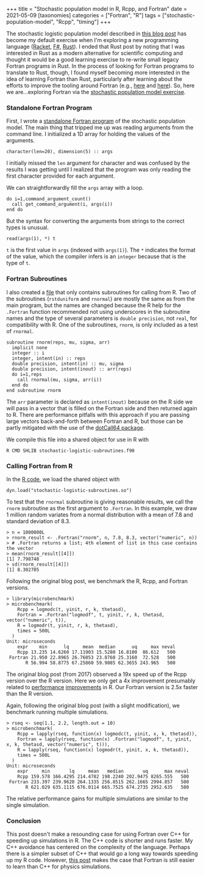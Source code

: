 +++
title = "Stochastic population model in R, Rcpp, and Fortran"
date = 2021-05-09
[taxonomies]
categories = ["Fortran", "R"]
tags = ["stochastic-population-model", "Rcpp", "timing"]
+++

The stochastic logistic population model described in [this blog post](https://www.seascapemodels.org/rstats/2017/02/26/speeding-up-sims.html) has become my default exercise when I'm exploring a new programming language ([Racket](stochastic-population-model-r-racket/), [F#](stochastic-population-model-fsharp/), [Rust](/stochastic-population-model-rust/)). I ended that Rust post by noting that I was interested in Rust as a modern alternative for scientific computing and thought it would be a good learning exercise to re-write small legacy Fortran programs in Rust. In the process of looking for Fortran programs to translate to Rust, though, I found myself becoming more interested in the idea of learning Fortran than Rust, particularly after learning about the efforts to improve the tooling around Fortran (e.g., [here](https://ondrejcertik.com/blog/2021/03/resurrecting-fortran/) and [here](https://youtu.be/JUHS-JFvs90)). So, here we are...exploring Fortran via the [stochastic population model exercise](https://github.com/hinkelman/stochastic-population-model). 

<!-- more -->

### Standalone Fortran Program

First, I wrote a [standalone Fortran program](https://github.com/hinkelman/stochastic-population-model/blob/main/stochastic-logistic.f90) of the stochastic population model. The main thing that tripped me up was reading arguments from the command line. I initialized a 1D array for holding the values of the arguments. 

```
character(len=20), dimension(5) :: args
```

I initially missed the `len` argument for character and was confused by the results I was getting until I realized that the program was only reading the first character provided for each argument. 

We can straightforwardly fill the `args` array with a loop.

```
do i=1,command_argument_count()
  call get_command_argument(i, args(i))
end do
```

But the syntax for converting the arguments from strings to the correct types is unusual. 

```
read(args(1), *) t
```

`t` is the first value in `args` (indexed with `args(1)`). The `*` indicates the format of the value, which the compiler infers is an `integer` because that is the type of `t`. 

### Fortran Subroutines

I also created a [file](https://github.com/hinkelman/stochastic-population-model/blob/main/stochastic-logistic-subroutines.f90) that only contains subroutines for calling from R. Two of the subroutines (`rstduniform` and `rnormal`) are mostly the same as from the main program, but the names are changed because the R help for the `.Fortran` function recommended not using underscores in the subroutine names and the type of several parameters is `double precision`, not `real`, for compatibility with R. One of the subroutines, `rnorm`, is only included as a test of `rnormal`. 

```
subroutine rnorm(reps, mu, sigma, arr)
  implicit none
  integer :: i
  integer, intent(in) :: reps
  double precision, intent(in) :: mu, sigma
  double precision, intent(inout) :: arr(reps)
  do i=1,reps
    call rnormal(mu, sigma, arr(i))
  end do
end subroutine rnorm
```

The `arr` parameter is declared as `intent(inout)` because on the R side we will pass in a vector that is filled on the Fortran side and then returned again to R. There are performance pitfalls with this approach if you are passing large vectors back-and-forth between Fortran and R, but those can be partly mitigated with the use of the [dotCall64 package](https://cran.r-project.org/web/packages/dotCall64/index.html).

We compile this file into a shared object for use in R with 

```
R CMD SHLIB stochastic-logistic-subroutines.f90
```

### Calling Fortran from R

In the [R code](https://github.com/hinkelman/stochastic-population-model/blob/main/stochastic-logistic.R), we load the shared object with

```
dyn.load("stochastic-logistic-subroutines.so")
```

To test that the `rnormal` subroutine is giving reasonable results, we call the `rnorm` subroutine as the first argument to `.Fortran`. In this example, we draw 1 million random variates from a normal distribution with a mean of 7.8 and standard deviation of 8.3.

```
> n = 1000000L
> rnorm_result <- .Fortran("rnorm", n, 7.8, 8.3, vector("numeric", n))
> # .Fortran returns a list; 4th element of list in this case contains the vector
> mean(rnorm_result[[4]])
[1] 7.798748
> sd(rnorm_result[[4]])
[1] 8.302705
```

Following the original blog post, we benchmark the R, Rcpp, and Fortran versions. 

```
> library(microbenchmark)
> microbenchmark(
    Rcpp = logmodc(t, yinit, r, k, thetasd),
    Fortran = .Fortran("logmodf", t, yinit, r, k, thetasd, vector("numeric", t)),
    R = logmodr(t, yinit, r, k, thetasd),
    times = 500L
  )
Unit: microseconds
    expr    min      lq     mean  median      uq     max neval
    Rcpp 13.235 14.6260 17.11903 15.5280 16.8100  86.612   500
 Fortran 21.950 22.8965 26.76053 23.8760 25.3160  72.528   500
       R 56.994 58.8775 67.25860 59.9085 62.3655 243.965   500
```

The original blog post (from 2017) observed a 19x speed up of the Rcpp version over the R version. Here we only get a 4x improvement presumably related to [performance](https://blog.revolutionanalytics.com/2017/02/preview-r-340.html) [improvements](https://blog.revolutionanalytics.com/2018/04/r-350.html) in R. Our Fortran version is 2.5x faster than the R version. 

Again, following the original blog post (with a slight modification), we benchmark running multiple simulations.

```
> rseq <- seq(1.1, 2.2, length.out = 10)
> microbenchmark(
    Rcpp = lapply(rseq, function(x) logmodc(t, yinit, x, k, thetasd)),
    Fortran = lapply(rseq, function(x) .Fortran("logmodf", t, yinit, x, k, thetasd, vector("numeric", t))),
    R = lapply(rseq, function(x) logmodr(t, yinit, x, k, thetasd)),
    times = 500L
  )
Unit: microseconds
    expr     min       lq     mean   median       uq      max neval
    Rcpp 159.578 166.4295 214.4782 198.2240 202.9475 8265.555   500
 Fortran 233.397 239.9620 264.1335 256.8515 262.1665 2994.857   500
       R 621.029 635.1115 676.0114 665.7525 674.2735 2952.635   500
```

The relative performance gains for multiple simulations are similar to the single simulation. 

### Conclusion

This post doesn't make a resounding case for using Fortran over C++ for speeding up simulations in R. The C++ code is shorter and runs faster. My C++ avoidance has centered on the complexity of the language. Perhaps there is a simpler subset of C++ that would go a long way towards speeding up my R code. However, [this post](https://www.moreisdifferent.com/2015/07/16/why-physicsts-still-use-fortran/) makes the case that Fortran is still easier to learn than C++ for physics simulations.

